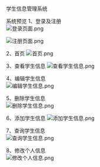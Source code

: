 
学生信息管理系统

系统预览
1、登录及注册  
![登录页面.png](https://upload-images.jianshu.io/upload_images/16432686-4f457147ce0a69d3.png?imageMogr2/auto-orient/strip%7CimageView2/2/w/1240)

![注册页面.png](https://upload-images.jianshu.io/upload_images/16432686-b1087b249f6b3b98.png?imageMogr2/auto-orient/strip%7CimageView2/2/w/1240)

2、首页
![首页.png](https://upload-images.jianshu.io/upload_images/16432686-e94528b9c1bccdb9.png?imageMogr2/auto-orient/strip%7CimageView2/2/w/1240)  

3、查看学生信息
![查看学生信息.png](https://upload-images.jianshu.io/upload_images/16432686-320483eb2c04817c.png?imageMogr2/auto-orient/strip%7CimageView2/2/w/1240)  

4、编辑学生信息  
![编辑学生信息.png](https://upload-images.jianshu.io/upload_images/16432686-bacd77743ff9b26c.png?imageMogr2/auto-orient/strip%7CimageView2/2/w/1240)  

5、删除学生信息  
![删除学生信息.png](https://upload-images.jianshu.io/upload_images/16432686-93dc75297b4a611a.png?imageMogr2/auto-orient/strip%7CimageView2/2/w/1240)  

6、添加学生信息
![添加学生信息.png](https://upload-images.jianshu.io/upload_images/16432686-6a05e9d3b6a48706.png?imageMogr2/auto-orient/strip%7CimageView2/2/w/1240)  

7、查询学生信息  
![查询学生信息.png](https://upload-images.jianshu.io/upload_images/16432686-e6d6f8480508e42c.png?imageMogr2/auto-orient/strip%7CimageView2/2/w/1240)  

8、修改个人信息  
![修改个人信息.png](https://upload-images.jianshu.io/upload_images/16432686-16dfc1282a7b8e43.png?imageMogr2/auto-orient/strip%7CimageView2/2/w/1240)  









